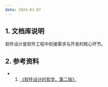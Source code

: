 ```yaml
---
date: 2024-01-07
---
```

## 1. 文档库说明
软件设计是软件工程中衔接需求与开发的核心环节。

## 2. 参考资料
- 1. [《软件设计的哲学，第二版》](https://github.com/yingang/aposd2e-zh)